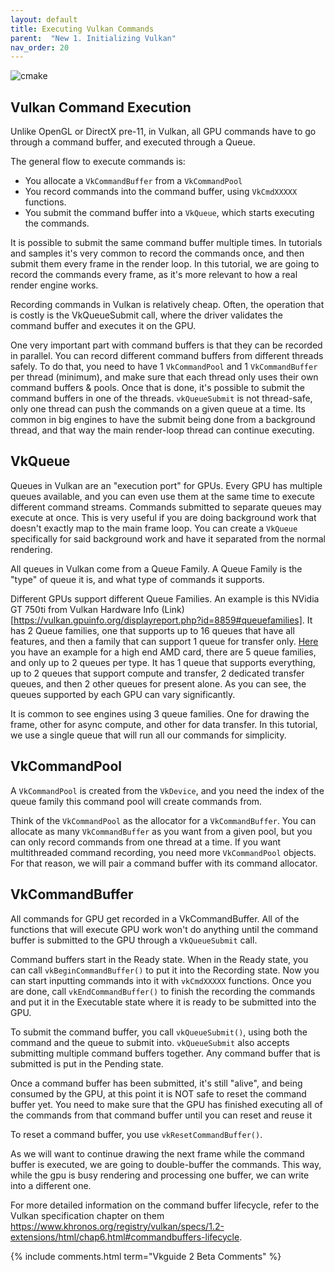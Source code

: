 ---layout: defaulttitle: Executing Vulkan Commandsparent:  "New 1. Initializing Vulkan"nav_order: 20---![cmake]({{site.baseurl}}/diagrams/vkcommands.png)## Vulkan Command ExecutionUnlike OpenGL or DirectX pre-11, in Vulkan, all GPU commands have to go through a command buffer, and executed through a Queue.The general flow to execute commands is:- You allocate a `VkCommandBuffer` from a `VkCommandPool`- You record commands into the command buffer, using `VkCmdXXXXX` functions.- You submit the command buffer into a `VkQueue`, which starts executing the commands.It is possible to submit the same command buffer multiple times. In tutorials and samples it's very common to record the commands once, and then submit them every frame in the render loop.In this tutorial, we are going to record the commands every frame, as it's more relevant to how a real render engine works.Recording commands in Vulkan is relatively cheap. Often, the operation that is costly is the VkQueueSubmit call, where the driver validates the command buffer and executes it on the GPU.One very important part with command buffers is that they can be recorded in parallel. You can record different command buffers from different threads safely. To do that, you need to have 1 `VkCommandPool` and 1 `VkCommandBuffer` per thread (minimum), and make sure that each thread only uses their own command buffers & pools. Once that is done, it's possible to submit the command buffers in one of the threads. `vkQueueSubmit` is not thread-safe, only one thread can push the commands on a given queue at a time. Its common in big engines to have the submit being done from a background thread, and that way the main render-loop thread can continue executing.## VkQueueQueues in Vulkan are an "execution port" for GPUs. Every GPU has multiple queues available, and you can even use them at the same time to execute different command streams. Commands submitted to separate queues may execute at once. This is very useful if you are doing background work that doesn't exactly map to the main frame loop. You can create a `VkQueue` specifically for said background work and have it separated from the normal rendering.All queues in Vulkan come from a Queue Family. A Queue Family is the "type" of queue it is, and what type of commands it supports. Different GPUs support different Queue Families. An example is this NVidia GT 750ti from Vulkan Hardware Info (Link)[https://vulkan.gpuinfo.org/displayreport.php?id=8859#queuefamilies]. It has 2 Queue families, one that supports up to 16 queues that have all features, and then a family that can support 1 queue for transfer only. [Here](https://vulkan.gpuinfo.org/displayreport.php?id=24407#queuefamilies) you have an example for a high end AMD card, there are 5 queue families, and only up to 2 queues per type. It has 1 queue that supports everything, up to 2 queues that support compute and transfer, 2 dedicated transfer queues, and then 2 other queues for present alone. As you can see, the queues supported by each GPU can vary significantly.It is common to see engines using 3 queue families. One for drawing the frame, other for async compute, and other for data transfer. In this tutorial, we use a single queue that will run all our commands for simplicity.## VkCommandPoolA `VkCommandPool` is created from the `VkDevice`, and you need the index of the queue family this command pool will create commands from.Think of the `VkCommandPool` as the allocator for a `VkCommandBuffer`. You can allocate as many `VkCommandBuffer` as you want from a given pool, but you can only record commands from one thread at a time. If you want multithreaded command recording, you need more `VkCommandPool` objects. For that reason, we will pair a command buffer with its command allocator. ## VkCommandBufferAll commands for GPU get recorded in a VkCommandBuffer. All of the functions that will execute GPU work won't do anything until the command buffer is submitted to the GPU through a `VkQueueSubmit` call. Command buffers start in the Ready state. When in the Ready state, you can call `vkBeginCommandBuffer()` to put it into the Recording state. Now you can start inputting commands into it with `vkCmdXXXXX` functions.Once you are done, call `vkEndCommandBuffer()` to finish the recording the commands and put it in the Executable state where it is ready to be submitted into the GPU.To submit the command buffer, you call `vkQueueSubmit()`, using both the command and the queue to submit into. `vkQueueSubmit` also accepts submitting multiple command buffers together. Any command buffer that is submitted is put in the Pending state.Once a command buffer has been submitted, it's still "alive", and being consumed by the GPU, at this point it is NOT safe to reset the command buffer yet. You need to make sure that the GPU has finished executing all of the commands from that command buffer until you can reset and reuse it To reset a command buffer, you use `vkResetCommandBuffer()`.As we will want to continue drawing the next frame while the command buffer is executed, we are going to double-buffer the commands. This way, while the gpu is busy rendering and processing one buffer, we can write into a different one.For more detailed information on the command buffer lifecycle, refer to the Vulkan specification chapter on them<https://www.khronos.org/registry/vulkan/specs/1.2-extensions/html/chap6.html#commandbuffers-lifecycle>.{% include comments.html term="Vkguide 2 Beta Comments" %}